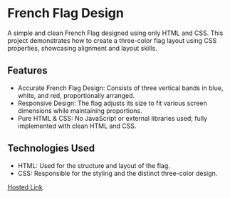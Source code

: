 # French Flag Design
A simple and clean French Flag designed using only HTML and CSS. This project demonstrates how to create a three-color flag layout using CSS properties, showcasing alignment and layout skills.

## Features
- Accurate French Flag Design: Consists of three vertical bands in blue, white, and red, proportionally arranged.
- Responsive Design: The flag adjusts its size to fit various screen dimensions while maintaining proportions.
- Pure HTML & CSS: No JavaScript or external libraries used; fully implemented with clean HTML and CSS.

## Technologies Used
- HTML: Used for the structure and layout of the flag.
- CSS: Responsible for the styling and the distinct three-color design.

[Hosted Link](https://kirthanaa05.github.io/French-Flag/)
